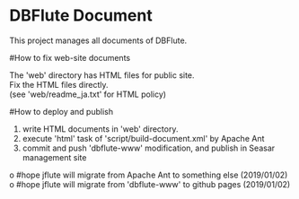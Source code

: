 DBFlute Document
=======================
This project manages all documents of DBFlute.  

#How to fix web-site documents

The 'web' directory has HTML files for public site.  
Fix the HTML files directly.  
(see 'web/readme_ja.txt' for HTML policy)

#How to deploy and publish

1. write HTML documents in 'web' directory.
2. execute 'html' task of 'script/build-document.xml' by Apache Ant
3. commit and push 'dbflute-www' modification, and publish in Seasar management site

o #hope jflute will migrate from Apache Ant to something else (2019/01/02)  
o #hope jflute will migrate from 'dbflute-www' to github pages (2019/01/02)  
